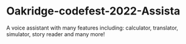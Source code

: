 # Oakridge-codefest-2022-Assista
A voice assistant with many features including: calculator, translator, simulator, story reader and many more!